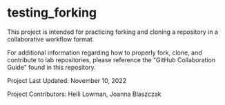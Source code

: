 # testing_forking
This project is intended for practicing forking and cloning a repository in a collaborative workflow format.

For additional information regarding how to properly fork, clone, and contribute to lab repositories, please reference the "GitHub Collaboration Guide" found in this repository.

Project Last Updated: November 10, 2022

Project Contributors: Heili Lowman, Joanna Blaszczak

